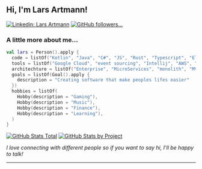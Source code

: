 <h2> Hi, I'm Lars Artmann! </h2>

[![Linkedin: Lars Artmann](https://img.shields.io/badge/-Lars%20Artmann-blue?style=flat-square&logo=Linkedin&logoColor=white&link=https://www.linkedin.com/in/larsartmann/)](https://www.linkedin.com/in/larsartmann/)
[![GitHub followers...](https://img.shields.io/github/followers/LarsArtmann?label=follow&style=social)](https://github.com/LarsArtmann)

### A little more about me...  

```kotlin
val lars = Person().apply {
  code = listOf("Kotlin", "Java", "C#", "JS", "Rust", "Typescript", "Elixir", "Go", "Python", "Shell")
  tools = listOf("Google Cloud", "event sourcing", "Intellij", "AWS", "Azure", "Everything else")
  architechture = listOf("Enterprise", "MicroServices", "monolith", "MVP")
  goals = listOf(Goal().apply {
    description = "Creating software that make peoples lifes easier"
  })
  hobbies = listOf(
    Hobby(description = "Gaming"),
    Hobby(description = "Music"),
    Hobby(description = "Finance"),
    Hobby(description = "Learning"),
  )
}
```
[![GitHub Stats Total](https://api.githubtrends.io/user/svg/LarsArtmann/langs?time_range=one_year&include_private=True&loc_metric=changed&theme=classic)](https://api.githubtrends.io/user/svg/LarsArtmann/langs?time_range=one_year&include_private=True&loc_metric=changed&theme=classic)
[![GitHub Stats by Project](https://api.githubtrends.io/user/svg/LarsArtmann/repos?time_range=one_year&include_private=True&group=other&loc_metric=changed&theme=classic)](https://api.githubtrends.io/user/svg/LarsArtmann/repos?time_range=one_year&include_private=True&group=other&loc_metric=changed&theme=classic)

<em>I love connecting with different people so if you want to say hi, I'll be happy to talk!</em>

---
